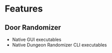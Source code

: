 # Features

## Door Randomizer

* Native GUI executables
* Native Dungeon Randomizer CLI executables

